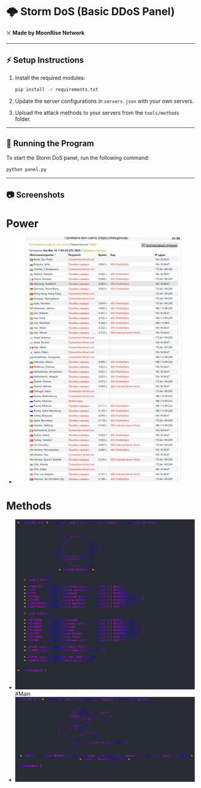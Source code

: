 # 🌩️ Storm DoS (Basic DDoS Panel)

☠️ **Made by MoonRise Network**

---

## ⚡️ Setup Instructions

1. Install the required modules:
   ```bash
   pip install -r requirements.txt
   ```

2. Update the server configurations in `servers.json` with your own servers.

3. Upload the attack methods to your servers from the `tools/methods` folder.

---

## 🚀 Running the Program

To start the Storm DoS panel, run the following command:
```bash
python panel.py
```

---

## 📷 Screenshots

# Power 
- ![Power Panel](power.jpg)
# Methods
- ![Methods Overview](methods.jpg)
#Main
- ![Main Interface](main.jpg)
